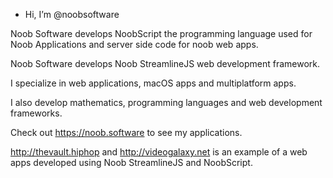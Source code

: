 -  Hi, I’m @noobsoftware

Noob Software develops NoobScript the programming language used for Noob Applications and server side code for noob web apps.

Noob Software develops Noob StreamlineJS web development framework.

I specialize in web applications, macOS apps and multiplatform apps.

I also develop mathematics, programming languages and web development frameworks.

Check out https://noob.software to see my applications.

http://thevault.hiphop and http://videogalaxy.net is an example of a web apps developed using Noob StreamlineJS and NoobScript.
